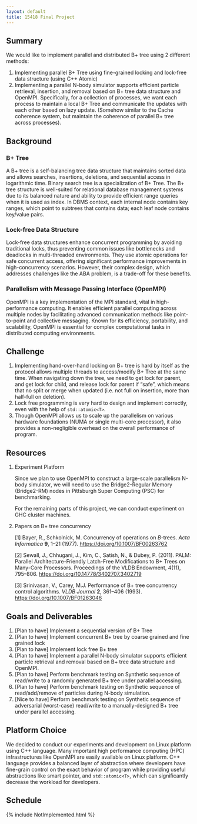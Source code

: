 ```yaml
---
layout: default
title: 15418 Final Project
---
```


## Summary

We would like to implement parallel and distributed B+ tree using 2 different methods:
1. Implementing parallel B+ Tree using fine-grained locking and lock-free data structure (using C++ Atomic)
2. Implementing a parallel N-body simulator supports efficient particle retrieval, insertion, and removal based on B+ tree data structure and OpenMPI. Specifically, for a collection of processes, we want each process to maintain a local B+ Tree and communicate the updates with each other based on lazy update. (Somehow similar to the Cache coherence system, but maintain the coherence of parallel B+ tree across processes). 

## Background

### B+ Tree

A B+ tree is a self-balancing tree data structure that maintains sorted data and allows searches, insertions, deletions, and sequential access in logarithmic time. Binary search tree is a specialization of B+ Tree. The B+ tree structure is well-suited for relational database management systems due to its balanced nature and ability to provide efficient range queries when it is used as index. In DBMS context, each internal node contains key ranges, which point to subtrees that contains data; each leaf node contains key/value pairs.


### Lock-free Data Structure

Lock-free data structures enhance concurrent programming by avoiding traditional locks, thus preventing common issues like bottlenecks and deadlocks in multi-threaded environments. They use atomic operations for safe concurrent access, offering significant performance improvements in high-concurrency scenarios. However, their complex design, which addresses challenges like the ABA problem, is a trade-off for these benefits.

### Parallelism with Message Passing Interface (OpenMPI)

OpenMPI is a key implementation of the MPI standard, vital in high-performance computing. It enables efficient parallel computing across multiple nodes by facilitating advanced communication methods like point-to-point and collective messaging. Known for its efficiency, portability, and scalability, OpenMPI is essential for complex computational tasks in distributed computing environments.

## Challenge

1. Implementing hand-over-hand locking on B+ tree is hard by itself as the protocol allows multiple threads to access/modify B+ Tree at the same time. When navigating down the tree, we need to get lock for parent, and get lock for child, and release lock for parent if “safe”, which means that no split or merge when updated (i.e. not full on insertion, more than half-full on deletion).
2. Lock free programming is very hard to design and implement correctly, even with the help of `std::atomic<T>`.
3. Though OpenMPI allows us to scale up the parallelism on various hardware foundations (NUMA or single multi-core processor), it also provides a non-negligible overhead on the overall performance of program.

## Resources

1. Experiment Platform
    
    Since we plan to use OpenMPI to construct a large-scale parallelism N-body simulator, we will need to use the Bridge2-Regular Memory (Bridge2-RM) nodes in Pittsburgh Super Computing (PSC) for benchmarking.
    
    For the remaining parts of this project, we can conduct experiment on GHC cluster machines.
    
2. Papers on B+ tree concurrency
    
    [1] Bayer, R., Schkolnick, M. Concurrency of operations on *B*-trees. *Acta Informatica* **9**, 1–21 (1977). https://doi.org/10.1007/BF00263762
    
    [2] Sewall, J., Chhugani, J., Kim, C., Satish, N., & Dubey, P. (2011). PALM: Parallel Architecture-Friendly Latch-Free Modifications to B+ Trees on Many-Core Processors. Proceedings of the VLDB Endowment, 4(11), 795–806. https://doi.org/10.14778/3402707.3402719
    
    [3] Srinivasan, V., Carey, M.J. Performance of B+ tree concurrency control algorithms. *VLDB Journal* **2**, 361–406 (1993). https://doi.org/10.1007/BF01263046
    

## Goals and Deliverables

1. [Plan to have] Implement a sequential version of B+ Tree
2. [Plan to have] Implement concurrent B+ tree by coarse grained and fine grained lock
3. [Plan to have] Implement lock free B+ tree
4. [Plan to have] Implement a parallel N-body simulator supports efficient particle retrieval and removal based on B+ tree data structure and OpenMPI.
5. [Plan to have] Perform benchmark testing on Synthetic sequence of read/write to a randomly generated B+ tree under parallel accessing.
6. [Plan to have] Perform benchmark testing on Synthetic sequence of read/add/remove of particles during N-body simulation.
7. [Nice to have] Perform benchmark testing on Synthetic sequence of adversarial (worst-case) read/write to a manually-designed B+ tree under parallel accessing.

## Platform Choice

We decided to conduct our experiments and development on Linux platform using C++ language. Many important high performance computing (HPC) infrastructures like OpenMPI are easily available on Linux platform. C++ language provides a balanced layer of abstraction where developers have fine-grain control on the exact behavior of program while providing useful abstractions like smart pointer, and `std::atomic<T>`, which can significantly decrease the workload for developers.

## Schedule

{% include NotImplemented.html %}
